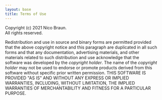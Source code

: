 ```yaml
---
layout: base
title: Terms of Use
---
```



Copyright (c) 2021 Nico Braun.  
All rights reserved.

Redistribution and use in source and binary forms are permitted provided that the above copyright notice and this paragraph are duplicated in all such forms and that any documentation, advertising materials, and other materials related to such distribution and use acknowledge that the software was developed by the _copyright holder_. The name of the _copyright holder_ may not be used to endorse or promote products derived from this software without specific prior written permission.
THIS SOFTWARE IS PROVIDED "AS IS" AND WITHOUT ANY EXPRESS OR IMPLIED WARRANTIES, INCLUDING, WITHOUT LIMITATION, THE IMPLIED WARRANTIES OF MERCHANTABILITY AND FITNESS FOR A PARTICULAR PURPOSE.
